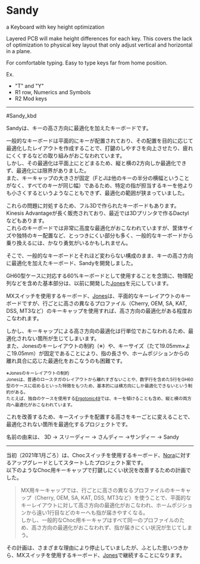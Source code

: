# Sandy

a Keyboard with key height optimization

Layered PCB will make height differences for each key.
This covers the lack of optimization to physical key layout that only adjust vertical and horizontal in a plane.

For comfortable typing.
Easy to type keys far from home position.

Ex.

- "T" and "Y"
- R1 row, Numerics and Symbols
- R2 Mod keys

---

\#Sandy_kbd

Sandyは、キーの高さ方向に最適化を加えたキーボードです。

一般的なキーボードは平面的にキーが配置されており、その配置を目的に応じて最適化したレイアウトを作成することで、打鍵のしやすさを向上させたり、疲れにくくするなどの取り組みがおこなわれています。  
しかし、その最適化は平面上にとどまるため、縦と横の2方向しか最適化できず、最適化には限界がありました。  
また、キーキャップの大きさが固定（FとJは他のキーの半分の横幅ということがなく、すべてのキーが同じ幅）であるため、特定の指が担当するキーを他よりも小さくするというようなこともできず、最適化の範囲が狭まっていました。

これらの問題に対処するため、フル3Dで作られたキーボードもあります。  
Kinesis Advantageが長く販売されており、最近では3Dプリンタで作るDactylなどもあります。  
これらのキーボードでは非常に高度な最適化がおこなわれていますが、筐体サイズや独特のキー配置など、とっつきにくい部分も多く、一般的なキーボードから乗り換えるには、かなり勇気がいるかもしれません。

そこで、一般的なキーボードとそれほど変わらない構成のまま、キーの高さ方向に最適化を加えたキーボード、Sandyを開発しました。

GH60型ケースに対応する60%キーボードとして使用することを念頭に、物理配列などを含めた基本部分は、以前に開発した[Jones](https://github.com/jpskenn/Jones)を元にしています。

MXスイッチを使用するキーボード、[Jones](https://github.com/jpskenn/Jones)は、平面的なキーレイアウトのキーボードですが、行ごとに高さの異なるプロファイル（Cherry, OEM, SA, KAT, DSS, MT3など）のキーキャップを使用すれば、高さ方向の最適化がある程度おこなわれます。  

しかし、キーキャップによる高さ方向の最適化は行単位でおこなわれるため、最適化されない箇所が生じてしまいます。  
また、Jonesのキーレイアウトの制約（※）や、キーサイズ（たて19.05mm×よこ19.05mm）が固定であることにより、指の長さや、ホームポジションからの離れ具合に応じた最適化をおこなうのも困難です。  

<small>※Jonesのキーレイアウトの制約  
Jonesは、普通のロースタガのレイアウトから離れすぎないことや、数字行を含めた5行をGH60型のケースに収めるといった特徴をもつため、基本的には横方向にしか最適化できないという制約がある。  
たとえば、独自のケースを使用する[Ergotonic49](https://hanachi-ap.github.io/ergotonic49_docs/)では、キーを傾けることも含め、縦と横の両方向へ最適化がおこなわれています。</small>

これを改善するため、キースイッチを配置する高さをキーごとに変えることで、最適化されない箇所を最適化するプロジェクトです。

名前の由来は、
3D → スリーディー → さんディー →サンディー → Sandy

---

当初（2021年1月ごろ）は、Chocスイッチを使用するキーボード、[Nora](https://github.com/jpskenn/Nora)に対するアップグレードとしてスタートしたプロジェクト案です。  
以下のようなChoc用キーキャップで打鍵しにくい状況を改善するための計画でした。  

> MX用キーキャップでは、行ごとに高さの異なるプロファイルのキーキャップ（Cherry, OEM, SA, KAT, DSS, MT3など）を使うことで、平面的なキーレイアウトに対して高さ方向の最適化がおこなわれ、ホームポジションから遠い1行目などのキーへも指が届きやすくなる。  
> しかし、一般的なChoc用キーキャプはすべて同一のプロファイルのため、高さ方向の最適化がおこなわれず、指が届きにくい状況が生じてしまう。

その計画は、さまざまな理由により停止していましたが、ふとした思いつきから、MXスイッチを使用するキーボード、[Jones](https://github.com/jpskenn/Jones)で継続することになります。
